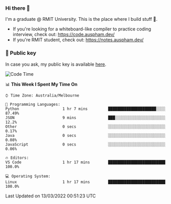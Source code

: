 ### Hi there 👋

I'm a graduate @ RMIT University. This is the place where I build stuff 👀. 

- If you're looking for a whiteboard-like compiler to practice coding interview, check out: https://code.auspham.dev/
- If you're RMIT student, check out: https://notes.auspham.dev/

### 🔑 Public key

In case you ask, my public key is available [here](https://public.auspham.dev/).

<!--START_SECTION:waka-->
![Code Time](http://img.shields.io/badge/Code%20Time-823%20hrs%2050%20mins-blue)

📊 **This Week I Spent My Time On** 

```text
⌚︎ Time Zone: Australia/Melbourne

💬 Programming Languages: 
Python                   1 hr 7 mins         █████████████████████░░░░   87.49% 
JSON                     9 mins              ███░░░░░░░░░░░░░░░░░░░░░░   12.2% 
Other                    0 secs              ░░░░░░░░░░░░░░░░░░░░░░░░░   0.17% 
Java                     0 secs              ░░░░░░░░░░░░░░░░░░░░░░░░░   0.08% 
JavaScript               0 secs              ░░░░░░░░░░░░░░░░░░░░░░░░░   0.06%

🔥 Editors: 
VS Code                  1 hr 17 mins        █████████████████████████   100.0%

💻 Operating System: 
Linux                    1 hr 17 mins        █████████████████████████   100.0%

```


 Last Updated on 13/03/2022 00:51:23 UTC
<!--END_SECTION:waka-->

<!--
**rockmanvnx6/rockmanvnx6** is a ✨ _special_ ✨ repository because its `README.md` (this file) appears on your GitHub profile.

Here are some ideas to get you started:

- 🔭 I’m currently working on ...
- 🌱 I’m currently learning ...
- 👯 I’m looking to collaborate on ...
- 🤔 I’m looking for help with ...
- 💬 Ask me about ...
- 📫 How to reach me: ...
- 😄 Pronouns: ...
- ⚡ Fun fact: ...
-->
